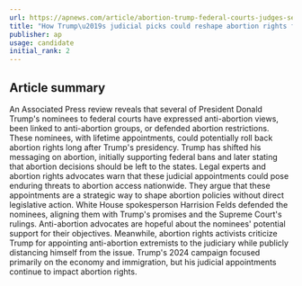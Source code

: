 ```yaml
---
url: https://apnews.com/article/abortion-trump-federal-courts-judges-senate-6f435d40ea7c878f123a86eb9cb4d6f9
title: "How Trump\u2019s judicial picks could reshape abortion rights for decades"
publisher: ap
usage: candidate
initial_rank: 2
---
```

## Article summary
An Associated Press review reveals that several of President Donald Trump's nominees to federal courts have expressed anti-abortion views, been linked to anti-abortion groups, or defended abortion restrictions. These nominees, with lifetime appointments, could potentially roll back abortion rights long after Trump's presidency. Trump has shifted his messaging on abortion, initially supporting federal bans and later stating that abortion decisions should be left to the states. Legal experts and abortion rights advocates warn that these judicial appointments could pose enduring threats to abortion access nationwide. They argue that these appointments are a strategic way to shape abortion policies without direct legislative action. White House spokesperson Harrision Felds defended the nominees, aligning them with Trump's promises and the Supreme Court's rulings. Anti-abortion advocates are hopeful about the nominees' potential support for their objectives. Meanwhile, abortion rights activists criticize Trump for appointing anti-abortion extremists to the judiciary while publicly distancing himself from the issue. Trump's 2024 campaign focused primarily on the economy and immigration, but his judicial appointments continue to impact abortion rights.
